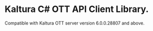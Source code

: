 # Kaltura C# OTT API Client Library.
Compatible with Kaltura OTT server version 6.0.0.28807 and above.
